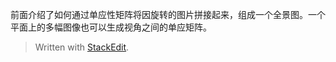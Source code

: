 前面介绍了如何通过单应性矩阵将因旋转的图片拼接起来，组成一个全景图。一个平面上的多幅图像也可以生成视角之间的单应矩阵。


> Written with [StackEdit](https://stackedit.io/).
<!--stackedit_data:
eyJoaXN0b3J5IjpbLTE2MTU1NTEyNTRdfQ==
-->